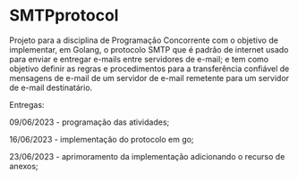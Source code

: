 # SMTPprotocol
Projeto para a disciplina de Programação Concorrente com o objetivo de implementar, em Golang, o protocolo SMTP que é padrão de internet usado para enviar e entregar e-mails entre servidores de e-mail; e tem como objetivo definir as regras e procedimentos para a transferência confiável de mensagens de e-mail de um servidor de e-mail remetente para um servidor de e-mail destinatário.


Entregas:

09/06/2023 - programação das atividades;

16/06/2023 - implementação do protocolo em go;

23/06/2023 - aprimoramento da implementação adicionando o recurso de anexos;
